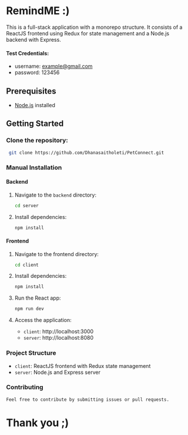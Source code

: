 # RemindME :)

This is a full-stack application with a monorepo structure. It consists of a ReactJS frontend using Redux for state management and a Node.js backend with Express.

#### Test Credentials:

- username: example@gmail.com
- password: 123456

## Prerequisites

- [Node.js](https://nodejs.org/) installed


## Getting Started

### Clone the repository:

```bash
 git clone https://github.com/Dhanasaitholeti/PetConnect.git
```

### Manual Installation

#### Backend

1. Navigate to the `backend` directory:

   ```bash
   cd server
   ```

2. Install dependencies:

   ```bash
   npm install
   ```

#### Frontend

1. Navigate to the frontend directory:

   ```bash
   cd client
   ```

2. Install dependencies:
   ```bash
   npm install
   ```
3. Run the React app:

   ```bash
   npm run dev
   ```

4. Access the application:

   - `client`: http://localhost:3000
   - `server`: http://localhost:8080

### Project Structure

- `client`: ReactJS frontend with Redux state management
- `server`: Node.js and Express server

### Contributing

    Feel free to contribute by submitting issues or pull requests.

# Thank you ;)
